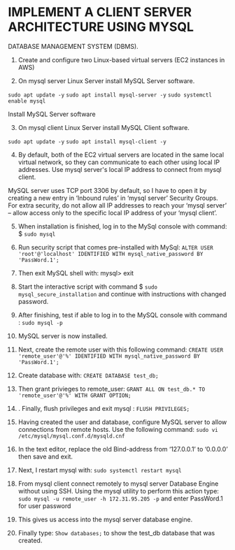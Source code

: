 # IMPLEMENT A CLIENT SERVER ARCHITECTURE USING MYSQL 
DATABASE MANAGEMENT SYSTEM (DBMS).

1.	Create and configure two Linux-based virtual servers (EC2 instances in AWS)

 

2.	On mysql server Linux Server install MySQL Server software.

`sudo apt update -y`
`sudo apt install mysql-server -y`
`sudo systemctl enable mysql`
 

Install MySQL Server software
 
3.	On mysql client Linux Server install MySQL Client software.

`sudo apt update -y`
`sudo apt install mysql-client -y`

 

4.	By default, both of the EC2 virtual servers are located in the same local virtual network, so they can communicate to each other using local IP addresses. Use mysql server's local IP address to connect from mysql client. 

MySQL server uses TCP port 3306 by default, so I have to open it by creating a new entry in ‘Inbound rules’ in ‘mysql server’ Security Groups. For extra security, do not allow all IP addresses to reach your ‘mysql server’ – allow access only to the specific local IP address of your ‘mysql client’.



 
 
5.	When installation is finished, log in to the MySql console with command: $ `sudo mysql`
6.	Run security script that comes pre-installed with MySql: `ALTER USER 'root'@'localhost' IDENTIFIED WITH mysql_native_password BY 'PassWord.1';`
7.	Then exit MySQL shell with: mysql> exit
8.	Start the interactive script with command $ `sudo mysql_secure_installation` and continue with instructions with changed password.
9.	After finishing, test if able to log in to the MySQL console with command : `sudo mysql -p`
10.	MySQL server is now installed.

 
11.	Next, create the remote user with this following command: `CREATE USER 'remote_user'@'%' IDENTIFIED WITH mysql_native_password BY 'PassWord.1';`
12.	Create database with: `CREATE DATABASE test_db;`
13.	Then grant privieges to remote_user: `GRANT ALL ON test_db.* TO 'remote_user'@'%' WITH GRANT OPTION;`
14.	. Finally, flush privileges and exit mysql : `FLUSH PRIVILEGES;` 


 

15.	Having created the user and database, configure MySQL server to allow connections from remote hosts. Use the following command: `sudo vi /etc/mysql/mysql.conf.d/mysqld.cnf`
16.	In the text editor, replace the old Bind-address from ‘127.0.0.1’ to ‘0.0.0.0’ then save and exit.
17.	Next, I restart mysql with: `sudo systemctl restart mysql`

 

18.	From mysql client connect remotely to mysql server Database Engine without using SSH. 
Using the mysql utility to perform this action type: `sudo mysql -u remote_user -h 172.31.95.205 -p` and enter PassWord.1 for user password
 


19.	This gives us access into the mysql server database engine.
20.	Finally type: `Show databases;` to show the test_db database that was created.


